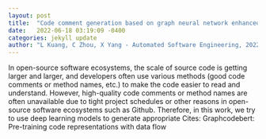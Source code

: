 ```yaml
---
layout: post
title:  "Code comment generation based on graph neural network enhanced transformer model for code understanding in open-source software ecosystems"
date:   2022-06-18 03:19:09 -0400
categories: jekyll update
author: "L Kuang, C Zhou, X Yang - Automated Software Engineering, 2022"
---
```

In open-source software ecosystems, the scale of source code is getting larger and larger, and developers often use various methods (good code comments or method names, etc.) to make the code easier to read and understand. However, high-quality code comments or method names are often unavailable due to tight project schedules or other reasons in open-source software ecosystems such as Github. Therefore, in this work, we try to use deep learning models to generate appropriate  Cites: Graphcodebert: Pre-training code representations with data flow